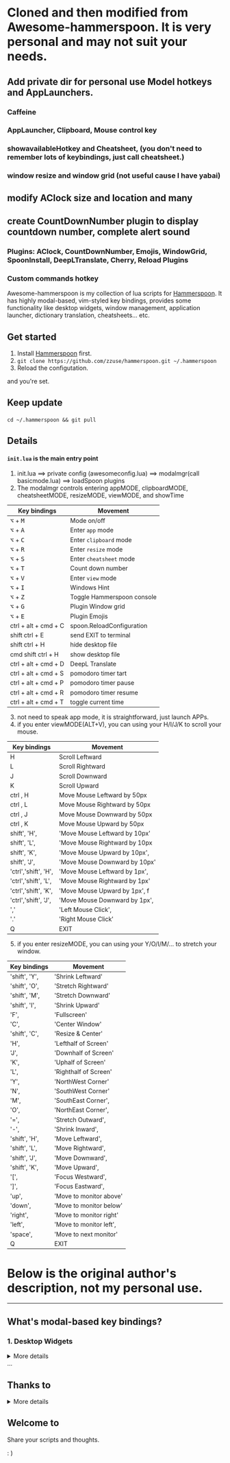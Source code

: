 # Cloned and then modified from Awesome-hammerspoon. It is very personal and may not suit your needs. 

## Add private dir for personal use Model hotkeys and AppLaunchers. 
### Caffeine 
### AppLauncher, Clipboard, Mouse control key
### showavailableHotkey and Cheatsheet, (you don't need to remember lots of keybindings, just call cheatsheet.)
### window resize and window grid (not useful cause I have yabai)
## modify AClock size and location and many
## create CountDownNumber plugin to display countdown number, complete alert sound
### Plugins: AClock, CountDownNumber, Emojis, WindowGrid, SpoonInstall, DeepLTranslate, Cherry, Reload Plugins
### Custom commands hotkey

Awesome-hammerspoon is my collection of lua scripts for [Hammerspoon](http://www.hammerspoon.org/). It has highly modal-based, vim-styled key bindings, provides some functionality like desktop widgets, window management, application launcher, dictionary translation, cheatsheets... etc.


## Get started

1. Install [Hammerspoon](http://www.hammerspoon.org/) first.
2. `git clone https://github.com/zzuse/hammerspoon.git ~/.hammerspoon`
3. Reload the configutation.

and you're set.

## Keep update

`cd ~/.hammerspoon && git pull`

## Details 
#### `init.lua` is the main entry point
1. init.lua ==> private config (awesomeconfig.lua) ==> modalmgr(call basicmode.lua) ==> loadSpoon plugins  
2. The modalmgr controls entering appMODE, clipboardMODE, cheatsheetMODE, resizeMODE, viewMODE, and showTime

| Key bindings                | Movement                   |
|-----------------------------|----------------------------|
| <kbd>⌥</kbd> + <kbd>M</kbd> | Mode on/off                |
| <kbd>⌥</kbd> + <kbd>A</kbd> | Enter `app` mode           |
| <kbd>⌥</kbd> + <kbd>C</kbd> | Enter `clipboard` mode     |
| <kbd>⌥</kbd> + <kbd>R</kbd> | Enter `resize` mode        |
| <kbd>⌥</kbd> + <kbd>S</kbd> | Enter `cheatsheet` mode    |
| <kbd>⌥</kbd> + <kbd>T</kbd> | Count down number          |
| <kbd>⌥</kbd> + <kbd>V</kbd> | Enter `view` mode          |
| <kbd>⌥</kbd> + <kbd>I</kbd> | Windows Hint               |
| <kbd>⌥</kbd> + <kbd>Z</kbd> | Toggle Hammerspoon console |
| <kbd>⌥</kbd> + <kbd>G</kbd> | Plugin Window grid         |
| <kbd>⌥</kbd> + <kbd>E</kbd> | Plugin Emojis              |
| ctrl + alt + cmd + C        | spoon.ReloadConfiguration  |
|     shift ctrl + E          | send EXIT to terminal      |
|     shift ctrl + H          | hide desktop file          |
| cmd shift ctrl + H          | show desktop file          |
| ctrl + alt + cmd + D        | DeepL Translate            |
| ctrl + alt + cmd + S        | pomodoro timer tart        |
| ctrl + alt + cmd + P        | pomodoro timer pause       |
| ctrl + alt + cmd + R        | pomodoro timer resume      |
| ctrl + alt + cmd + T        | toggle current time        |


3. not need to speak app mode, it is straightforward, just launch APPs.
4. if you enter viewMODE(ALT+V), you can using your H/I/J/K to scroll your mouse.

| Key bindings                | Movement                   |
|-----------------------------|----------------------------|
| H                       | Scroll Leftward                |
| L                       | Scroll Rightward               |
| J                       | Scroll Downward                |
| K                       | Scroll Upward                  |
| ctrl , H                | Move Mouse Leftward by 50px    |
| ctrl , L                | Move Mouse Rightward by 50px   |
| ctrl , J                | Move Mouse Downward by 50px    |
| ctrl , K                | Move Mouse Upward by 50px      |
| shift', 'H',            | 'Move Mouse Leftward by 10px'  |
| shift', 'L',            | 'Move Mouse Rightward by 10px  |
| shift', 'K',            | 'Move Mouse Upward by 10px',   |
| shift', 'J',            | 'Move Mouse Downward by 10px'  |
| 'ctrl','shift', 'H',    | 'Move Mouse Leftward by 1px',  |
| 'ctrl','shift', 'L',    | 'Move Mouse Rightward by 1px'  |
| 'ctrl','shift', 'K',    | 'Move Mouse Upward by 1px', f  |
| 'ctrl','shift', 'J',    | 'Move Mouse Downward by 1px',  |
| ','                     | 'Left Mouse Click',            |
| '.'                     | 'Right Mouse Click'            |
| Q                       | EXIT                           |

5. if you enter resizeMODE, you can using your Y/O/I/M/... to stretch your window.

| Key bindings                | Movement                   |
|-----------------------------|----------------------------|
| 'shift', 'Y',               |'Shrink Leftward'           |
| 'shift', 'O',               |'Stretch Rightward'         |
| 'shift', 'M',               |'Stretch Downward'          |
| 'shift', 'I',               |'Shrink Upward'             |
|  'F',                       |'Fullscreen'                |
|  'C',                       |'Center Window'             |
| 'shift', 'C',               |'Resize & Center'           |
|  'H',                       |'Lefthalf of Screen'        |
|  'J',                       |'Downhalf of Screen'        |
|  'K',                       |'Uphalf of Screen'          |
|  'L',                       |'Righthalf of Screen'       |
|  'Y',                       |'NorthWest Corner'          |
|  'N',                       |'SouthWest Corner'          |
|  'M',                       |'SouthEast Corner',         |
|  'O',                       |'NorthEast Corner',         |
|  '=',                       |'Stretch Outward',          |
|  '-',                       |'Shrink Inward',            |
| 'shift', 'H',               |'Move Leftward',            |
| 'shift', 'L',               |'Move Rightward',           |
| 'shift', 'J',               |'Move Downward',            |
| 'shift', 'K',               |'Move Upward',              |
| '[',                        |'Focus Westward',           |
| ']',                        |'Focus Eastward',           |
| 'up',                       |'Move to monitor above'     |
| 'down',                     |'Move to monitor below'     |
| 'right',                    |'Move to monitor right'     |
| 'left',                     |'Move to monitor left',     |
| 'space',                    |'Move to next monitor'      |
| Q                           | EXIT                       |

# Below is the original author's description, not my personal use.
--------------------------
## What's modal-based key bindings?

### 1. Desktop Widgets

<details>
<summary>More details</summary>

As you may have noticed, there are two clean, nice-looking desktop widgets, analogclock and calendar. Usually we don't interact with them, but I do hope you like them.

![widgets](https://github.com/ashfinal/bindata/raw/master/screenshots/awesome-hammerspoon-deskwidgets.png)

**UPDATE:** Add new widget `hcalendar` and make it default module. The design comes from [here](https://github.com/ashikahmad/horizontal-calendar-widget).

![hcal](https://github.com/ashfinal/bindata/raw/master/screenshots/awesome-hammerspoon-hcal.png)

</details>
...


## Thanks to

<details>
<summary>More details</summary>

[http://www.hammerspoon.org/](http://www.hammerspoon.org/)

[https://github.com/zzamboni/oh-my-hammerspoon](https://github.com/zzamboni/oh-my-hammerspoon)

[https://github.com/scottcs/dot_hammerspoon](https://github.com/scottcs/dot_hammerspoon)

[https://github.com/dharmapoudel/hammerspoon-config](https://github.com/dharmapoudel/hammerspoon-config)

[http://tracesof.net/uebersicht/](http://tracesof.net/uebersicht/)

</details>

## Welcome to

Share your scripts and thoughts.

: )

